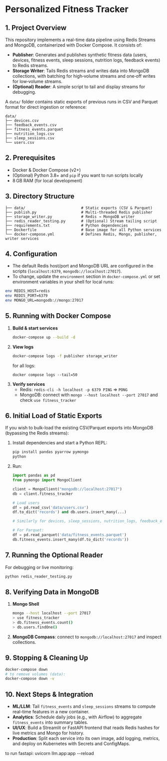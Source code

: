 # Personalized Fitness Tracker

## 1. Project Overview

This repository implements a real-time data pipeline using Redis Streams and MongoDB, containerized with Docker Compose. It consists of:

- **Publisher**: Generates and publishes synthetic fitness data (users, devices, fitness events, sleep sessions, nutrition logs, feedback events) to Redis streams.
- **Storage Writer**: Tails Redis streams and writes data into MongoDB collections, with batching for high‑volume streams and one‑off writes for low‑volume streams.
- **(Optional) Reader**: A simple script to tail and display streams for debugging.

A `data/` folder contains static exports of previous runs in CSV and Parquet format for direct ingestion or reference:

```
data/
├── devices.csv
├── feedback_events.csv
├── fitness_events.parquet
├── nutrition_logs.csv
├── sleep_sessions.csv
└── users.csv
```

## 2. Prerequisites

- Docker & Docker Compose (v2+)
- (Optional) Python 3.8+ and `pip` if you want to run scripts locally
- 8 GB RAM (for local development)

## 3. Directory Structure

```
├── data/                         # Static exports (CSV & Parquet)
├── publish.py                    # Multi-threaded Redis publisher
├── storage_writer.py             # Redis → MongoDB writer
├── redis_reader_testing.py       # (Optional) Stream tailing script
├── requirements.txt              # Python dependencies
├── Dockerfile                    # Base image for all Python services
└── docker-compose.yml            # Defines Redis, Mongo, publisher, writer services
```

## 4. Configuration

- The default Redis host/port and MongoDB URL are configured in the scripts (`localhost:6379`, `mongodb://localhost:27017`).
- To change, update the `environment` section in `docker-compose.yml` or set environment variables in your shell for local runs:

```bash
env REDIS_HOST=redis
env REDIS_PORT=6379
env MONGO_URL=mongodb://mongo:27017
```

## 5. Running with Docker Compose

1. **Build & start services**
   ```bash
   docker-compose up --build -d
   ```
2. **View logs**
   ```bash
   docker-compose logs -f publisher storage_writer
   ```
   for all logs:
   ```
   docker compose logs --tail=50
   ```
3. **Verify services**
   - Redis: `redis-cli -h localhost -p 6379 PING` ⇒ `PONG`
   - MongoDB: connect with `mongo --host localhost --port 27017` and check `use fitness_tracker`

## 6. Initial Load of Static Exports

If you wish to bulk-load the existing CSV/Parquet exports into MongoDB (bypassing the Redis streams):

1. Install dependencies and start a Python REPL:
   ```bash
   pip install pandas pyarrow pymongo
   python
   ```
2. Run:
   ```python
   import pandas as pd
   from pymongo import MongoClient

   client = MongoClient("mongodb://localhost:27017")
   db = client.fitness_tracker

   # Load users
   df = pd.read_csv('data/users.csv')
   df.to_dict('records') and db.users.insert_many(...)

   # Similarly for devices, sleep_sessions, nutrition_logs, feedback_events

   # For Parquet:
   df = pd.read_parquet('data/fitness_events.parquet')
   db.fitness_events.insert_many(df.to_dict('records'))
   ```

## 7. Running the Optional Reader

For debugging or live monitoring:

```bash
python redis_reader_testing.py
```

## 8. Verifying Data in MongoDB

1. **Mongo Shell**
   ```bash
   mongo --host localhost --port 27017
   > use fitness_tracker
   > db.fitness_events.count()
   > db.users.findOne()
   ```
2. **MongoDB Compass**: connect to `mongodb://localhost:27017` and inspect collections.

## 9. Stopping & Cleaning Up

```bash
docker-compose down
# to remove volumes (data):
docker-compose down -v
```

## 10. Next Steps & Integration

- **ML/LLM**: Tail `fitness_events` and `sleep_sessions` streams to compute real-time features in a new container.
- **Analytics**: Schedule daily jobs (e.g., with Airflow) to aggregate `fitness_events` into summary tables.
- **UI/UX**: Build a Streamlit or FastAPI frontend that reads Redis hashes for live metrics and Mongo for history.
- **Production**: Split each service into its own image, add logging, metrics, and deploy on Kubernetes with Secrets and ConfigMaps.



to run fastapi: uvicorn llm.app:app --reload
